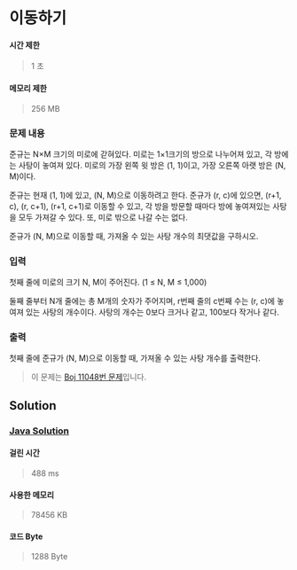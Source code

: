 # 이동하기


#### 시간 제한


> 1 초


#### 메모리 제한


> 256 MB


### 문제 내용


준규는 N×M 크기의 미로에 갇혀있다. 미로는 1×1크기의 방으로 나누어져 있고, 각 방에는 사탕이 놓여져 있다. 미로의 가장 왼쪽 윗 방은 (1, 1)이고, 가장 오른쪽 아랫 방은 (N, M)이다.

준규는 현재 (1, 1)에 있고, (N, M)으로 이동하려고 한다. 준규가 (r, c)에 있으면, (r+1, c), (r, c+1), (r+1, c+1)로 이동할 수 있고, 각 방을 방문할 때마다 방에 놓여져있는 사탕을 모두 가져갈 수 있다. 또, 미로 밖으로 나갈 수는 없다.

준규가 (N, M)으로 이동할 때, 가져올 수 있는 사탕 개수의 최댓값을 구하시오.


### 입력


첫째 줄에 미로의 크기 N, M이 주어진다. (1 ≤ N, M ≤ 1,000)

둘째 줄부터 N개 줄에는 총 M개의 숫자가 주어지며, r번째 줄의 c번째 수는 (r, c)에 놓여져 있는 사탕의 개수이다. 사탕의 개수는 0보다 크거나 같고, 100보다 작거나 같다.


### 출력


첫째 줄에 준규가 (N, M)으로 이동할 때, 가져올 수 있는 사탕 개수를 출력한다.


> 이 문제는 [Boj 11048번 문제](https://www.acmicpc.net/problem/11048)입니다.


## Solution


### [Java Solution](./main.java)


#### 걸린 시간


> 488 ms


#### 사용한 메모리


> 78456 KB


#### 코드 Byte


> 1288 Byte
